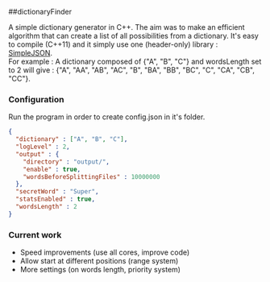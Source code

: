 ##dictionaryFinder

A simple dictionary generator in C++. The aim was to make an efficient algorithm that can create a list of all possibilities from a dictionary. It's easy to compile (C++11) and it simply use one (header-only) library : [SimpleJSON](https://github.com/nbsdx/SimpleJSON).  
For example : A dictionary composed of {"A", "B", "C"} and wordsLength set to 2 will give :
{"A", "AA", "AB", "AC", "B", "BA", "BB", "BC", "C", "CA", "CB", "CC"}.

### Configuration
Run the program in order to create config.json in it's folder.
```json
{
  "dictionary" : ["A", "B", "C"],
  "logLevel" : 2,
  "output" : {
    "directory" : "output/",
    "enable" : true,
    "wordsBeforeSplittingFiles" : 10000000
  },
  "secretWord" : "Super",
  "statsEnabled" : true,
  "wordsLength" : 2
}
```

### Current work
- Speed improvements (use all cores, improve code)
- Allow start at different positions (range system)
- More settings (on words length, priority system)